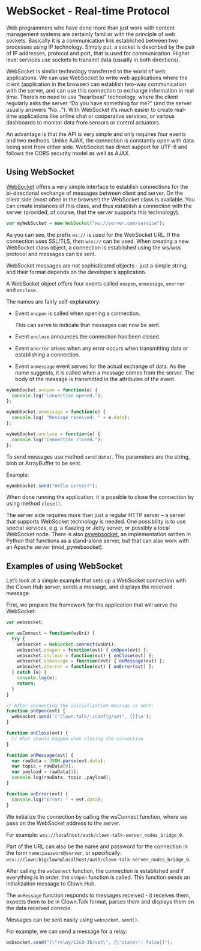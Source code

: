 # WebSocket - Real-time Protocol

Web programmers who have done more than just work with content management systems are certainly familiar with the principle of web sockets.
Basically it is a communication link established between two processes using IP technology.
Simply put, a socket is described by the pair of IP addresses, protocol and port, that is used for communication.
Higher level services use sockets to transmit data (usually in both directions).

WebSocket is similar technology transferred to the world of web applications.
We can use WebSocket to write web applications where the client (application in the browser) can establish two-way communication with the server, and can use this connection to exchange information in real time.
There’s no need to use “heartbeat” technology, where the client regularly asks the server “Do you have something for me?” (and the server usually answers “No...”).
With WebSocket it’s much easier to create real-time applications like online chat or cooperative services, or various dashboards to monitor data from sensors or control actuators.

An advantage is that the API is very simple and only requires four events and two methods.
Unlike AJAX, the connection is constantly open with data being sent from either side.
WebSocket has direct support for UTF-8 and follows the CORS security model as well as AJAX.


## Using WebSocket

[WebSocket](https://html.spec.whatwg.org/multipage/comms.html#network) offers a very simple interface to establish connections for the bi-directional exchange of messages between client and server.
On the client side (most often in the browser) the WebSocket class is available.
You can create instances of this class, and thus establish a connection with the server (provided, of course, that the server supports this technology).

```javascript
var myWebSocket = new WebSocket("ws://server.com/service");
```

As you can see, the prefix `ws://` is used for the WebSocket URL.
If the connection uses SSL/TLS, then `wss://` can be used.
When creating a new WebSocket class object, a connection is established using the ws/wss protocol and messages can be sent.

WebSocket messages are not sophisticated objects - just a simple string, and their format depends on the developer’s application.

A WebSocket object offers four events called `onopen`, `onmessage`, `onerror` and `onclose`.

The names are fairly self-explanatory:

* Event `onopen` is called when opening a connection.

  This can serve to indicate that messages can now be sent.

* Event `onclose` announces the connection has been closed.

* Event `onerror` arises when any error occurs when transmitting data or establishing a connection.

* Event `onmessage` event serves for the actual exchange of data.
  As the name suggests, it is called when a message comes from the server.
  The body of the message is transmitted in the attributes of the event.

```javascript
myWebSocket.onopen = function(e) {
  console.log("Connection opened.");
};

myWebSocket.onmessage = function(e) {
  console.log( "Message received: " + e.data);
};

myWebSocket.onclose = function(e) {
  console.log("Connection closed.");
};
```

To send messages use method `send(data)`.
The parameters are the string, blob or ArrayBuffer to be sent.

Example:

```javascript
myWebSocket.send("Hello server!");
```

When done running the application, it is possible to close the connection by using method `close()`.

The server side requires more than just a regular HTTP server – a server that supports WebSocket technology is needed.
One possibility is to use special services, e.g. a Kaazing or Jetty server, or possibly a local WebSocket node.
There is also [pywebsocket](https://github.com/google/pywebsocket), an implementation written in Python that functions as a stand-alone server, but that can also work with an Apache server (mod_pywebsocket).


## Examples of using WebSocket

Let’s look at a simple example that sets up a WebSocket connection with the Clown.Hub server, sends a message, and displays the received message.

First, we prepare the framework for the application that will serve the WebSocket:

```javascript
var websocket;

var wsConnect = function(wsUri) {
  try {
    websocket = WebSocket.connect(wsUri);
    websocket.onopen = function(evt) { onOpen(evt) };
    websocket.onclose = function(evt) { onClose(evt) };
    websocket.onmessage = function(evt) { onMessage(evt) };
    websocket.onerror = function(evt) { onError(evt) };
  } catch (e) {
    console.log(e);
    return;
  }
}

// After connecting the initialization message is sent:
function onOpen(evt) {
  websocket.send('["clown.talk/-/config/set", {}]\n');
}

function onClose(evt) {
  // What should happen when closing the connection
}

function onMessage(evt) {
  var rawData = JSON.parse(evt.data);
  var topic = rawData[0];
  var payload = rawData[1];
  console.log(rawData, topic ,payload);
}

function onError(evt) {
  console.log("Error: " + evt.data);
}
```

We initialize the connection by calling the wsConnect function, where we pass on the WebSocket address to the server.

For example: `wss://localhost/auth/clown-talk-server_nodes_bridge_0`.

Part of the URL can also be the name and password for the connection in the form `name:password@server`, or specifically:
`wss://clown:bigclown@localhost/auth/clown-talk-server_nodes_bridge_0`.

After calling the `wsConnect` function, the connection is established and if everything is in order, the `onOpen` function is called. This function sends an initialization message to Clown.Hub.

The `onMessage` function responds to messages received - it receives them, expects them to be in Clown.Talk format, parses them and displays them on the data received console.

Messages can be sent easily using `websocket.send()`.

For example, we can send a message for a relay:

```javascript
websocket.send("[\"relay/i2c0-3b/set\", {\"state\": false}]");
```
